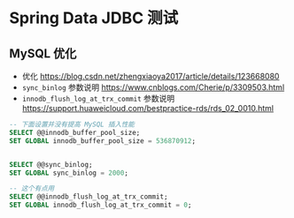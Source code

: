 # Spring Data JDBC 测试

## MySQL 优化

- 优化 https://blog.csdn.net/zhengxiaoya2017/article/details/123668080
- `sync_binlog` 参数说明 https://www.cnblogs.com/Cherie/p/3309503.html
- `innodb_flush_log_at_trx_commit` 参数说明 https://support.huaweicloud.com/bestpractice-rds/rds_02_0010.html

```sql
-- 下面设置并没有提高 MySQL 插入性能
SELECT @@innodb_buffer_pool_size;
SET GLOBAL innodb_buffer_pool_size = 536870912;


SELECT @@sync_binlog;
SET GLOBAL sync_binlog = 2000;

-- 这个有点用
SELECT @@innodb_flush_log_at_trx_commit;
SET GLOBAL innodb_flush_log_at_trx_commit = 0;
```
